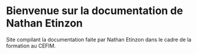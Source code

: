 # Bienvenue sur la documentation de Nathan Etinzon

Site compilant la documentation faite par Nathan Etinzon dans le cadre de la formation au CEFIM.
